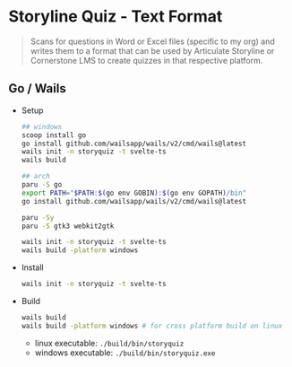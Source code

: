 # Storyline Quiz - Text Format

> Scans for questions in Word or Excel files (specific to my org) and
> writes them to a format that can be used by Articulate Storyline
> or Cornerstone LMS to create quizzes in that respective platform.

## Go / Wails

-   Setup

    ```sh
    ## windows
    scoop install go
    go install github.com/wailsapp/wails/v2/cmd/wails@latest
    wails init -n storyquiz -t svelte-ts
    wails build

    ## arch
    paru -S go
    export PATH="$PATH:$(go env GOBIN):$(go env GOPATH)/bin"
    go install github.com/wailsapp/wails/v2/cmd/wails@latest

    paru -Sy
    paru -S gtk3 webkit2gtk

    wails init -n storyquiz -t svelte-ts
    wails build -platform windows
    ```

-   Install

    ```sh
    wails init -n storyquiz -t svelte-ts
    ```

-   Build
    ```sh
    wails build
    wails build -platform windows # for cross platform build on linux
    ```
    -   linux executable: `./build/bin/storyquiz`
    -   windows executable: `./build/bin/storyquiz.exe`
